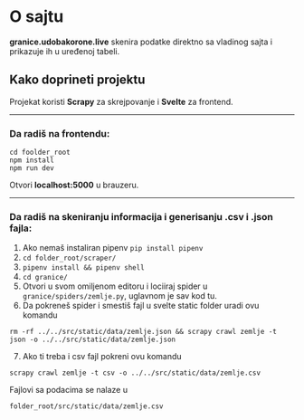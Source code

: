 # O sajtu

**granice.udobakorone.live** skenira podatke direktno sa vladinog sajta i prikazuje ih u uređenoj tabeli.

## Kako doprineti projektu

Projekat koristi **Scrapy** za skrejpovanje i **Svelte** za frontend.

---
### Da radiš na frontendu:


```
cd foolder_root
npm install
npm run dev
```

Otvori **localhost:5000** u brauzeru.


---
### Da radiš na skeniranju informacija i generisanju .csv i .json fajla:

1. Ako nemaš instaliran pipenv `pip install pipenv`
2. `cd folder_root/scraper/`
3. `pipenv install && pipenv shell`
4. `cd granice/`
5. Otvori u svom omiljenom editoru i lociiraj spider u `granice/spiders/zemlje.py`, uglavnom je sav kod tu.
6. Da pokreneš spider i smestiš fajl u svelte static folder uradi ovu komandu 

```
rm -rf ../../src/static/data/zemlje.json && scrapy crawl zemlje -t json -o ../../src/static/data/zemlje.json
```
7. Ako ti treba i csv fajl pokreni ovu komandu
```
scrapy crawl zemlje -t csv -o ../../src/static/data/zemlje.csv
```

Fajlovi sa podacima se nalaze u 
```
folder_root/src/static/data/zemlje.csv
```
